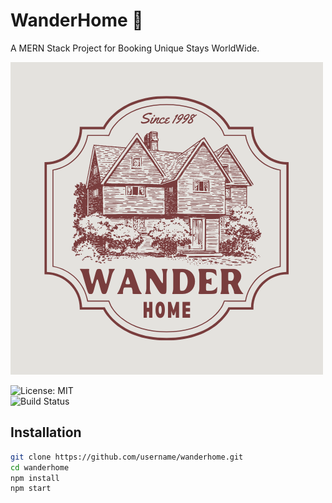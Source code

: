 # WanderHome 🏡
A MERN Stack Project for Booking Unique Stays WorldWide.

![Project Banner](assets/1.png)

![License: MIT](https://img.shields.io/badge/License-MIT-yellow.svg)  
![Build Status](https://img.shields.io/badge/build-passing-brightgreen.svg)  


## Installation
```bash
git clone https://github.com/username/wanderhome.git
cd wanderhome
npm install
npm start
